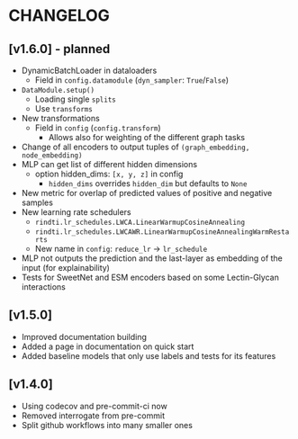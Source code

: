# CHANGELOG

## [v1.6.0] - planned

- DynamicBatchLoader in dataloaders
    - Field in `config.datamodule` (`dyn_sampler`: `True`/`False`)
- `DataModule.setup()`
    - Loading single `splits`
    - Use `transforms`
- New transformations
    - Field in `config` (`config.transform`)
        - Allows also for weighting of the different graph tasks
- Change of all encoders to output tuples of `(graph_embedding, node_embedding)`
- MLP can get list of different hidden dimensions
    - option hidden_dims: `[x, y, z]` in config
        - `hidden_dims` overrides `hidden_dim` but defaults to `None`
- New metric for overlap of predicted values of positive and negative samples
- New learning rate schedulers
    - `rindti.lr_schedules.LWCA.LinearWarmupCosineAnnealing`
    - `rindti.lr_schedules.LWCAWR.LinearWarmupCosineAnnealingWarmRestarts`
    - New name in `config`: `reduce_lr` → `lr_schedule`
- MLP not outputs the prediction and the last-layer as embedding of the input (for explainability)
- Tests for SweetNet and ESM encoders based on some Lectin-Glycan interactions

## [v1.5.0]

- Improved documentation building
- Added a page in documentation on quick start
- Added baseline models that only use labels and tests for its features

## [v1.4.0]

- Using codecov and pre-commit-ci now
- Removed interrogate from pre-commit
- Split github workflows into many smaller ones
